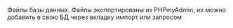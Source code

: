 Файлы базы данных. Файлы экспортированы из PHPmyAdmin, их можно добавить в свою БД через вкладку импорт или запросом
